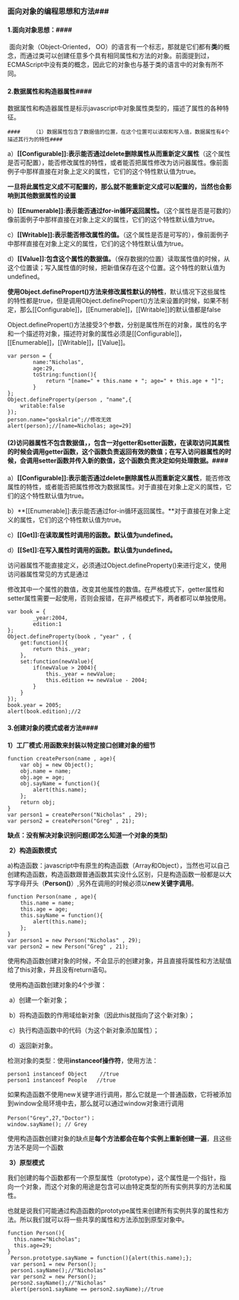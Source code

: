 ### 面向对象的编程思想和方法###

#### 1.面向对象思想：####

​	面向对象（Object-Oriented， OO）的语言有一个标志，那就是它们都有**类**的概念，而通过类可以创建任意多个具有相同属性和方法的对象。前面提到过，ECMAScript中没有类的概念，因此它的对象也与基于类的语言中的对象有所不同。	

#### 2.数据属性和构造器属性####

​	数据属性和构造器属性是标示javascript中对象属性类型的，描述了属性的各种特征。

	#### 	（1）数据属性包含了数据值的位置，在这个位置可以读取和写入值，数据属性有4个描述其行为的特性####

​		    a）**[[Configurable]]:表示能否通过delete删除属性从而重新定义属性**（这个属性是否可配置），能否修改属性的特性，或者能否把属性修改为访问器属性。像前面例子中那样直接在对象上定义的属性，它们的这个特性默认值为true。

**一旦将此属性定义成不可配置的，那么就不能重新定义成可以配置的，当然也会影响到其他数据属性的设置**

​		    b）**[[Enumerable]]:表示能否通过for-in循环返回属性。**（这个属性是否是可数的）像前面例子中那样直接在对象上定义的属性，它们的这个特性默认值为true。

​		    c）**[[Writable]]:表示能否修改属性的值。**（这个属性是否是可写的），像前面例子中那样直接在对象上定义的属性，它们的这个特性默认值为true。

​		    d）**[[Value]]:包含这个属性的数据值。**（保存数据的位置）读取属性值的时候，从这个位置读；写入属性值的时候，把新值保存在这个位置。这个特性的默认值为undefined。

​	**使用Object.definePropert()方法来修改属性默认的特性**，默认情况下这些属性的特性都是true，但是调用Object.definePropert()方法来设置的时候，如果不制定，那么[[Configurable]]，[[Enumerable]]，[[Writable]]的默认值都是false

​	Object.definePropert()方法接受3个参数，分别是属性所在的对象，属性的名字和一个描述符对象，描述符对象的属性必须是[[Configurable]]，[[Enumerable]]，[[Writable]]，[[Value]]。

```
var person = {  
        name:"Nicholas",  
        age:29,  
        toString:function(){  
            return "[name=" + this.name + "; age=" + this.age + "]";  
        }  
};
Object.defineProperty(person , "name",{  
    writable:false  
});  
person.name="goskalrie";//修改无效  
alert(person);//[name=Nicholas; age=29]  
```

#### 	(2)访问器属性不包含数据值，，包含一对getter和setter函数，在读取访问其属性的时候会调用getter函数，这个函数负责返回有效的数值；在写入访问器属性的时候，会调用setter函数并传入新的数值，这个函数负责决定如何处理数据。####

​		  a）**[[Configurable]]:表示能否通过delete删除属性从而重新定义属性**，能否修改属性的特性，或者能否把属性修改为数据属性。对于直接在对象上定义的属性，它们的这个特性默认值为true。

​		b）**[[Enumerable]]:表示能否通过for-in循环返回属性。**对于直接在对象上定义的属性，它们的这个特性默认值为true。

​		c）**[[Get]]:在读取属性时调用的函数。默认值为undefined。**

​		d）**[[Set]]:在写入属性时调用的函数。默认值为undefined。**

​	访问器属性不能直接定义，必须通过Object.defineProperty()来进行定义，使用访问器属性常见的方式是通过

修改其中一个属性的数值，改变其他属性的数值。在严格模式下，getter属性和setter属性需要一起使用，否则会报错，在非严格模式下，两者都可以单独使用。

```
var book = {  
        _year:2004,  
        edition:1  
};  
Object.defineProperty(book , "year" , {  
    get:function(){  
        return this._year;  
    },  
    set:function(newValue){  
        if(newValue > 2004){  
            this._year = newValue;  
            this.edition += newValue - 2004;  
        }  
    }  
});  
book.year = 2005;  
alert(book.edition);//2  	
```

#### 3.创建对象的模式或者方法####

​	**1）工厂模式:用函数来封装以特定接口创建对象的细节**

```	
function createPerson(name , age){  
    var obj = new Object();  
    obj.name = name;  
    obj.age = age;  
    obj.sayName = function(){  
        alert(this.name);  
    };  
    return obj;  
}  
var person1 = createPerson("Nicholas" , 29);  
var person2 = createPerson("Greg" , 21); 
```

**缺点：没有解决对象识别问题(即怎么知道一个对象的类型)**		

​	**2）构造函数模式**

​		a)构造函数：javascript中有原生的构造函数（Array和Object），当然也可以自己创建构造函数，构造函数跟普通函数其实没什么区别，只是构造函数一般都是以大写字母开头（**Person()**）,另外在调用的时候必须以**new关键字调用**。

```
function Person(name , age){  
    this.name = name;  
    this.age = age;  
    this.sayName = function(){  
        alert(this.name);  
    };  
}  
var person1 = new Person("Nicholas" , 29);  
var person2 = new Person("Greg" , 21);  
```

​	使用构造函数创建对象的时候，不会显示的创建对象，并且直接将属性和方法赋值给了this对象，并且没有return语句。

​	使用构造函数创建对象的4个步骤：

​		a）创建一个新对象；

​		b）将构造函数的作用域给新对象（因此this就指向了这个新对象）；

​		c）执行构造函数中的代码（为这个新对象添加属性）；

​		d）返回新对象。

检测对象的类型：使用**instanceof操作符**，使用方法：

```
person1 instanceof Object    //true
person1 instanceof People   //true
```

​	如果构造函数不使用new关键字进行调用，那么它就是一个普通函数，它将被添加到window全局环境中去，那么就可以通过window对象进行调用

```
Person("Grey",27,"Doctor")；
window.sayName(); // Grey
```

​	使用构造函数创建对象的缺点是**每个方法都会在每个实例上重新创建一遍**，且这些方法不是同一个函数

​	**3）原型模式**

​	我们创建的每个函数都有一个原型属性（prototype），这个属性是一个指针，指向一个对象，而这个对象的用途是包含可以由特定类型的所有实例共享的方法和属性。

​	也就是说我们可能通过构造函数的prototype属性来创建所有实例共享的属性和方法。所以我们就可以将一些共享的属性和方法添加到原型对象中。

```
function Person(){
  this.name="Nicholas";
  this.age=29;
}  
 Person.prototype.sayName = function(){alert(this.name);};  
 var person1 = new Person();  
 person1.sayName();//"Nicholas"  
 var person2 = new Person();  
 person2.sayName();//"Nicholas"  
 alert(person1.sayName == person2.sayName);//true  
```




